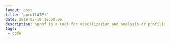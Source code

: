 ```yaml
---
layout: post
title: "pprof(WIP)"
date: 2019-02-19 10:50:06
description: pprof is a tool for visualization and analysis of profiling data
tags: 
 - code
---
```


